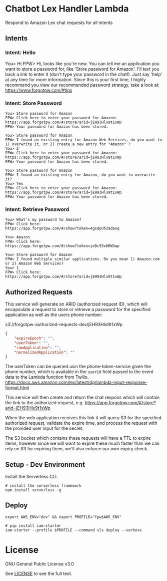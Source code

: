 # Chatbot Lex Handler Lambda

Respond to Amazon Lex chat requests for all intents

## Intents

### Intent: Hello

You> Hi
FPW> Hi, looks like you're new.  You can tell me an application you want to store a password for, like 'Store password for Amazon'.  I'll text you back a link to enter it (don't type your password in the chat!).  Just say 'help' at any time for more information.  Since this is your first time, I highly recommend you view our recommended password strategy, take a look at:
https://www.forgotpw.com/#tips

### Intent: Store Password

```
You> Store password for Amazon
FPW> Click here to enter your password for Amazon:
https://app.forgotpw.com/#/store?arid=jEH93Hlx9t1xWp
FPW> Your password for Amazon has been stored.
```

```
You> Store password for Amazon
FPW> I found an existing entry for Amazon Web Services, do you want to 1) overwrite it, or 2) create a new entry for "Amazon" ?
You> 2
FPW> Click here to enter your password for Amazon:
https://app.forgotpw.com/#/store?arid=jEH93Hlx9t1xWp
FPW> Your password for Amazon has been stored.
```

```
You> Store password for Amazon
FPW> I found an existing entry for Amazon, do you want to overwrite it?
You> Yes
FPW> Click here to enter your password for Amazon:
https://app.forgotpw.com/#/store?arid=jEH93Hlx9t1xWp
FPW> Your password for Amazon has been stored.
```

### Intent: Retrieve Password

```
You> What's my password to Amazon?
FPW> Click here:
https://app.forgotpw.com/#/show?token=4gsdpUh3$daxq
```

```
You> Amazon
FPW> Click here:
https://app.forgotpw.com/#/show?token=jeDc93vbRW3wp
```

```
You> Store password for Amazon
FPW> I found multiple similar applications. Do you mean 1) Amazon.com or 2) Amazon Web Services?
You> 1
FPW> Click here:
https://app.forgotpw.com/#/store?arid=jEH93Hlx9t1xWp
```

## Authorized Requests

This service will generate an ARID (authorized request ID), which will encapsulate a request to store or retrieve a password for the specified application as well as the users phone number:

s3://forgotpw-authorized-requests-dev/jEH93Hlx9t1xWp
```json
{
    "expireEpoch": "",
    "userToken": "",
    "rawApplication": "",
    "normalizedApplication": ""
}
```

The userToken can be queried usin the phone-token-service given the phone number, which is available in the `userId` field passed to the event data to the Lambda function from Twilio.
https://docs.aws.amazon.com/lex/latest/dg/lambda-input-response-format.html

This service will then create and return the chat respons which will contain the link to the authorized request, e.g. https://app.forgotpw.com/#/store?arid=jEH93Hlx9t1xWp

When the web application receives this link it will query S3 for the specified authorized request, validate the expire time, and process the request with the provided user input for the secret.

The S3 bucket which contains these requests will have a TTL to expire items, however since we will want to expire these much faster than we can rely on S3 for expiring them, we'll also enforce our own expiry check.

## Setup - Dev Environment

Install the Serverless CLI.

```shell
# install the serverless framework
npm install serverless -g
```

## Deploy

```shell
export AWS_ENV="dev" && export PROFILE="fpw$AWS_ENV"

# pip install iam-starter
iam-starter --profile $PROFILE --command sls deploy --verbose
```

# License

GNU General Public License v3.0

See [LICENSE](LICENSE.txt) to see the full text.
